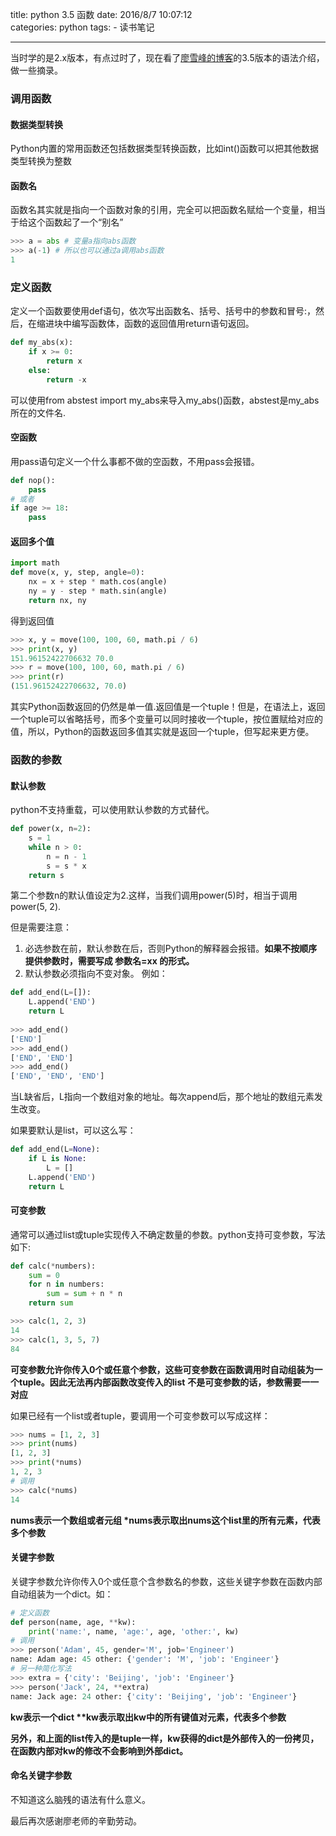 title: python 3.5 函数
date: 2016/8/7 10:07:12  
categories: python
tags:
	- 读书笔记

---

当时学的是2.x版本，有点过时了，现在看了[廖雪峰的博客](http://www.liaoxuefeng.com/)的3.5版本的语法介绍，做一些摘录。

<!--more-->



### 调用函数
#### 数据类型转换
Python内置的常用函数还包括数据类型转换函数，比如int()函数可以把其他数据类型转换为整数

#### 函数名
函数名其实就是指向一个函数对象的引用，完全可以把函数名赋给一个变量，相当于给这个函数起了一个“别名”
```python
>>> a = abs # 变量a指向abs函数
>>> a(-1) # 所以也可以通过a调用abs函数
1
```

### 定义函数
定义一个函数要使用def语句，依次写出函数名、括号、括号中的参数和冒号:，然后，在缩进块中编写函数体，函数的返回值用return语句返回。
```python
def my_abs(x):
    if x >= 0:
        return x
    else:
        return -x
```
可以使用from abstest import my_abs来导入my_abs()函数，abstest是my_abs所在的文件名.

#### 空函数
用pass语句定义一个什么事都不做的空函数，不用pass会报错。
```python
def nop():
    pass
# 或者    
if age >= 18:
    pass
```

#### 返回多个值
```python
import math
def move(x, y, step, angle=0):
    nx = x + step * math.cos(angle)
    ny = y - step * math.sin(angle)
    return nx, ny
```

得到返回值
```python
>>> x, y = move(100, 100, 60, math.pi / 6)
>>> print(x, y)
151.96152422706632 70.0
>>> r = move(100, 100, 60, math.pi / 6)
>>> print(r)
(151.96152422706632, 70.0)
```
其实Python函数返回的仍然是单一值.返回值是一个tuple！但是，在语法上，返回一个tuple可以省略括号，而多个变量可以同时接收一个tuple，按位置赋给对应的值，所以，Python的函数返回多值其实就是返回一个tuple，但写起来更方便。

### 函数的参数
#### 默认参数
python不支持重载，可以使用默认参数的方式替代。
```python
def power(x, n=2):
    s = 1
    while n > 0:
        n = n - 1
        s = s * x
    return s
```
第二个参数n的默认值设定为2.这样，当我们调用power(5)时，相当于调用power(5, 2).

但是需要注意：
1. 必选参数在前，默认参数在后，否则Python的解释器会报错。**如果不按顺序提供参数时，需要写成 参数名=xx 的形式。**
2. 默认参数必须指向不变对象。
例如：
```python
def add_end(L=[]):
    L.append('END')
    return L
    
>>> add_end()
['END']
>>> add_end()
['END', 'END']
>>> add_end()
['END', 'END', 'END']
```
当L缺省后，L指向一个数组对象的地址。每次append后，那个地址的数组元素发生改变。

如果要默认是list，可以这么写：
```python
def add_end(L=None):
    if L is None:
        L = []
    L.append('END')
    return L
```

#### 可变参数
通常可以通过list或tuple实现传入不确定数量的参数。python支持可变参数，写法如下:
```python
def calc(*numbers):
    sum = 0
    for n in numbers:
        sum = sum + n * n
    return sum

>>> calc(1, 2, 3)
14
>>> calc(1, 3, 5, 7)
84
```
**可变参数允许你传入0个或任意个参数，这些可变参数在函数调用时自动组装为一个tuple。因此无法再内部函数改变传入的list**
**不是可变参数的话，参数需要一一对应**

如果已经有一个list或者tuple，要调用一个可变参数可以写成这样：
```python
>>> nums = [1, 2, 3]
>>> print(nums)
[1, 2, 3]
>>> print(*nums)
1, 2, 3
# 调用
>>> calc(*nums)
14
```
**nums表示一个数组或者元组
\*nums表示取出nums这个list里的所有元素，代表多个参数**

#### 关键字参数
关键字参数允许你传入0个或任意个含参数名的参数，这些关键字参数在函数内部自动组装为一个dict。如：
```python
# 定义函数
def person(name, age, **kw):
    print('name:', name, 'age:', age, 'other:', kw)
# 调用
>>> person('Adam', 45, gender='M', job='Engineer')
name: Adam age: 45 other: {'gender': 'M', 'job': 'Engineer'}
# 另一种简化写法
>>> extra = {'city': 'Beijing', 'job': 'Engineer'}
>>> person('Jack', 24, **extra)
name: Jack age: 24 other: {'city': 'Beijing', 'job': 'Engineer'}
```
**kw表示一个dict
\*\*kw表示取出kw中的所有键值对元素，代表多个参数**

**另外，和上面的list传入的是tuple一样，kw获得的dict是外部传入的一份拷贝，在函数内部对kw的修改不会影响到外部dict。**

#### 命名关键字参数
不知道这么脑残的语法有什么意义。



最后再次感谢廖老师的辛勤劳动。

